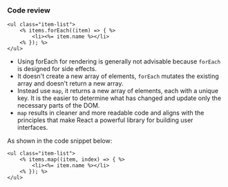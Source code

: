 ### Code review
    <ul class="item-list"> 
        <% items.forEach((item) => { %>
            <li><%= item.name %></li>
        <% }); %>
    </ul>

- Using forEach for rendering is generally not advisable because `forEach` is designed for side effects.
-  It doesn't create a new array of elements, `forEach` mutates the existing array and doesn't return a new array.
-  Instead use `map`, it returns a new array of elements, each with a unique key. It is the easier to determine what has changed and update only the necessary parts of the DOM. 
-   `map` results in cleaner and more readable code and aligns with the principles that make React a powerful library for building user interfaces.

As shown in the code snippet below:

    <ul class="item-list"> 
        <% items.map((item, index) => { %>
            <li><%= item.name %></li>
        <% }); %>
    </ul>         
